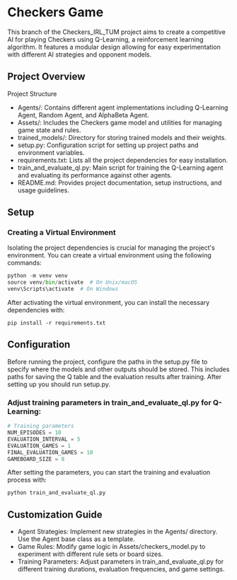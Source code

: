 # Checkers Game
This branch of the Checkers_IRL_TUM project aims to create a competitive AI for playing Checkers using Q-Learning, a reinforcement learning algorithm. It features a modular design allowing for easy experimentation with different AI strategies and opponent models.

## Project Overview

Project Structure
- Agents/: Contains different agent implementations including Q-Learning Agent, Random Agent, and AlphaBeta Agent.
- Assets/: Includes the Checkers game model and utilities for managing game state and rules.
- trained_models/: Directory for storing trained models and their weights.
- setup.py: Configuration script for setting up project paths and environment variables.
- requirements.txt: Lists all the project dependencies for easy installation.
- train_and_evaluate_ql.py: Main script for training the Q-Learning agent and evaluating its performance against other agents.
- README.md: Provides project documentation, setup instructions, and usage guidelines.

## Setup

### Creating a Virtual Environment


Isolating the project dependencies is crucial for managing the project's environment. You can create a virtual environment using the following commands:
```python
python -m venv venv
source venv/bin/activate  # On Unix/macOS
venv\Scripts\activate  # On Windows
```
After activating the virtual environment, you can install the necessary dependencies with:
```
pip install -r requirements.txt
```

## Configuration

Before running the project, configure the paths in the setup.py file to specify where the models and other outputs should be stored. This includes paths for saving the Q table and the evaluation results after training. After setting up you should run setup.py.


### Adjust training parameters in train_and_evaluate_ql.py for Q-Learning:

```Python
# Training parameters
NUM_EPISODES = 10
EVALUATION_INTERVAL = 5
EVALUATION_GAMES = 1
FINAL_EVALUATION_GAMES = 10
GAMEBOARD_SIZE = 8
```

After setting the parameters, you can start the training and evaluation process with:
```
python train_and_evaluate_ql.py
```
## Customization Guide

- Agent Strategies: Implement new strategies in the Agents/ directory. Use the Agent base class as a template.
- Game Rules: Modify game logic in Assets/checkers_model.py to experiment with different rule sets or board sizes.
- Training Parameters: Adjust parameters in train_and_evaluate_ql.py for different training durations, evaluation frequencies, and game settings.


